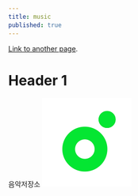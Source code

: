 ```yaml
---
title: music
published: true
---
```



[Link to another page](another-page).

# [](#header-1)Header 1

음악저장소
![](https://github.com/chipde1/local/blob/master/%EB%A9%9C%EB%A1%A0.png)
